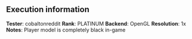 ## Execution information

**Tester**: cobaltonreddit
**Rank**: PLATINUM
**Backend**: OpenGL
**Resolution**: 1x
**Notes**: Player model is completely black in-game